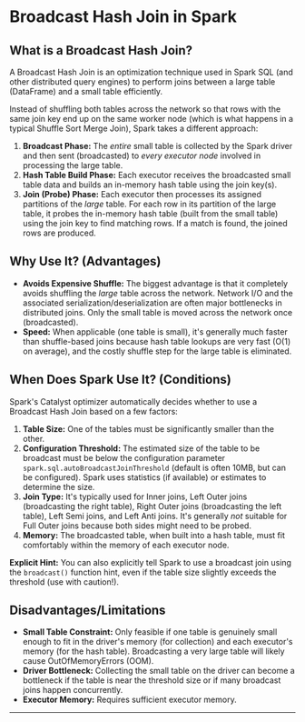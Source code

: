 # Broadcast Hash Join in Spark

## What is a Broadcast Hash Join?

A Broadcast Hash Join is an optimization technique used in Spark SQL (and other distributed query engines) to perform joins between a large table (DataFrame) and a small table efficiently.

Instead of shuffling both tables across the network so that rows with the same join key end up on the same worker node (which is what happens in a typical Shuffle Sort Merge Join), Spark takes a different approach:

1.  **Broadcast Phase:** The *entire* small table is collected by the Spark driver and then sent (broadcasted) to *every executor node* involved in processing the large table.
2.  **Hash Table Build Phase:** Each executor receives the broadcasted small table data and builds an in-memory hash table using the join key(s).
3.  **Join (Probe) Phase:** Each executor then processes its assigned partitions of the *large* table. For each row in its partition of the large table, it probes the in-memory hash table (built from the small table) using the join key to find matching rows. If a match is found, the joined rows are produced.

## Why Use It? (Advantages)

* **Avoids Expensive Shuffle:** The biggest advantage is that it completely avoids shuffling the *large* table across the network. Network I/O and the associated serialization/deserialization are often major bottlenecks in distributed joins. Only the small table is moved across the network once (broadcasted).
* **Speed:** When applicable (one table is small), it's generally much faster than shuffle-based joins because hash table lookups are very fast (O(1) on average), and the costly shuffle step for the large table is eliminated.

## When Does Spark Use It? (Conditions)

Spark's Catalyst optimizer automatically decides whether to use a Broadcast Hash Join based on a few factors:

1.  **Table Size:** One of the tables must be significantly smaller than the other.
2.  **Configuration Threshold:** The estimated size of the table to be broadcast must be below the configuration parameter `spark.sql.autoBroadcastJoinThreshold` (default is often 10MB, but can be configured). Spark uses statistics (if available) or estimates to determine the size.
3.  **Join Type:** It's typically used for Inner joins, Left Outer joins (broadcasting the right table), Right Outer joins (broadcasting the left table), Left Semi joins, and Left Anti joins. It's generally *not* suitable for Full Outer joins because both sides might need to be probed.
4.  **Memory:** The broadcasted table, when built into a hash table, must fit comfortably within the memory of each executor node.

**Explicit Hint:** You can also explicitly tell Spark to use a broadcast join using the `broadcast()` function hint, even if the table size slightly exceeds the threshold (use with caution!).

## Disadvantages/Limitations

* **Small Table Constraint:** Only feasible if one table is genuinely small enough to fit in the driver's memory (for collection) and each executor's memory (for the hash table). Broadcasting a very large table will likely cause OutOfMemoryErrors (OOM).
* **Driver Bottleneck:** Collecting the small table on the driver can become a bottleneck if the table is near the threshold size or if many broadcast joins happen concurrently.
* **Executor Memory:** Requires sufficient executor memory.

---



